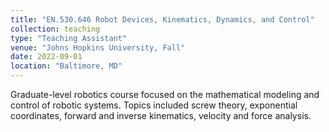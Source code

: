 ```yaml
---
title: "EN.530.646 Robot Devices, Kinematics, Dynamics, and Control"
collection: teaching
type: "Teaching Assistant"
venue: "Johns Hopkins University, Fall"
date: 2022-09-01
location: "Baltimore, MD"
---
```


Graduate-level robotics course focused on the mathematical modeling and control of robotic systems. Topics included screw theory, exponential coordinates, forward and inverse kinematics, velocity and force analysis.
